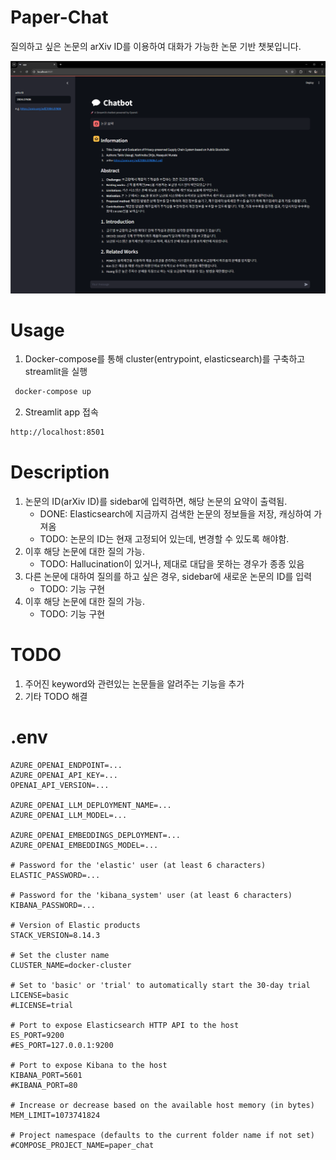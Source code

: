 # Paper-Chat

질의하고 싶은 논문의 arXiv ID를 이용하여 대화가 가능한 논문 기반 챗봇입니다.

![alt text](assets/image.png)

# Usage

1. Docker-compose를 통해 cluster(entrypoint, elasticsearch)를 구축하고 streamlit을 실행

```bash
 docker-compose up
```

2. Streamlit app 접속

```bash
http://localhost:8501
```

# Description

1. 논문의 ID(arXiv ID)를 sidebar에 입력하면, 해당 논문의 요약이 출력됨.
   - DONE: Elasticsearch에 지금까지 검색한 논문의 정보들을 저장, 캐싱하여 가져옴
   - TODO: 논문의 ID는 현재 고정되어 있는데, 변경할 수 있도록 해야함.
2. 이후 해당 논문에 대한 질의 가능.
   - TODO: Hallucination이 있거나, 제대로 대답을 못하는 경우가 종종 있음
3. 다른 논문에 대하여 질의를 하고 싶은 경우, sidebar에 새로운 논문의 ID를 입력
   - TODO: 기능 구현
4. 이후 해당 논문에 대한 질의 가능.
   - TODO: 기능 구현

# TODO

1. 주어진 keyword와 관련있는 논문들을 알려주는 기능을 추가
2. 기타 TODO 해결

# .env

```
AZURE_OPENAI_ENDPOINT=...
AZURE_OPENAI_API_KEY=...
OPENAI_API_VERSION=...

AZURE_OPENAI_LLM_DEPLOYMENT_NAME=...
AZURE_OPENAI_LLM_MODEL=...

AZURE_OPENAI_EMBEDDINGS_DEPLOYMENT=...
AZURE_OPENAI_EMBEDDINGS_MODEL=...

# Password for the 'elastic' user (at least 6 characters)
ELASTIC_PASSWORD=...

# Password for the 'kibana_system' user (at least 6 characters)
KIBANA_PASSWORD=...

# Version of Elastic products
STACK_VERSION=8.14.3

# Set the cluster name
CLUSTER_NAME=docker-cluster

# Set to 'basic' or 'trial' to automatically start the 30-day trial
LICENSE=basic
#LICENSE=trial

# Port to expose Elasticsearch HTTP API to the host
ES_PORT=9200
#ES_PORT=127.0.0.1:9200

# Port to expose Kibana to the host
KIBANA_PORT=5601
#KIBANA_PORT=80

# Increase or decrease based on the available host memory (in bytes)
MEM_LIMIT=1073741824

# Project namespace (defaults to the current folder name if not set)
#COMPOSE_PROJECT_NAME=paper_chat
```
